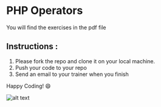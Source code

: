 # PHP Operators
You will find the exercises in the pdf file 
## Instructions :
1. Please fork the repo and clone it on your local machine.
2. Push your code to your repo 
3. Send an email to your trainer when you finish 

Happy Coding! 😄 

![alt text](https://media2.giphy.com/media/LmNwrBhejkK9EFP504/giphy.gif)

